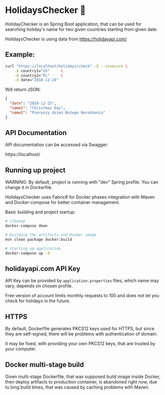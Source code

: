 
# HolidaysChecker :palm_tree:

HolidayChecker is an Spring Boot application, that can be used for searching holiday's
name for two given countries starting from given date.

HolidaysChecker is using data from https://holidayapi.com/

## Example:

```bash
curl "https://localhost/holidays/check" -G --insecure \
    -d country1="US"     \
    -d country2="PL"     \
    -d date="2018-12-24"
```
Will return JSON:

```json
{
  "date": "2018-12-25",
  "name1": "Christmas Day",
  "name2": "Pierwszy dzień Bożego Narodzenia"
}
```

## API Documentation

API documentation can be accessed via Swagger:

https://localhost/

## Running up project

WARNING:
By default, project is running with "dev" Spring profile. You can change it in Dockerfile.

HolidaysChecker uses Fabric8 for Docker phases integration with Maven and Docker-compose
for better container management.

Basic building and project startup:

```bash
# cleanup
docker-compose down

# building the artifacts and Docker image
mvn clean package docker:build

# starting up application
docker-compose up -d
```

## holidayapi.com API Key

API Key can be provided by `application.properties` files, which name may vary, depends on
chosen profile.

Free version of account limits monthly requests to 100 and does not let you check for
holidays in the future.

## HTTPS

By default, Dockerfile generates PKCS12 keys used for HTTPS, but since they are self-signed,
there will be problems with authentication of domain.

It may be fixed, with providing your own PKCS12 keys, that are trusted by your computer.

## Docker multi-stage build

Given multi-stage Dockerfile, that was supposed build image inside Docker, then deploy 
artifacts to production container, is abandoned right now, due to long build times, 
that was caused by caching problems with Maven.